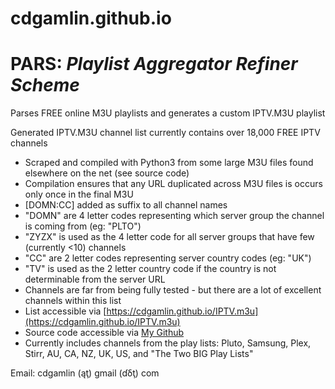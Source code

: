 # cdgamlin.github.io

# PARS: *Playlist Aggregator Refiner Scheme*

Parses FREE online M3U playlists and generates a custom IPTV.M3U playlist

Generated IPTV.M3U channel list currently contains over 18,000 FREE IPTV channels
* Scraped and compiled with Python3 from some large M3U files found elsewhere on the net (see source code)
* Compilation ensures that any URL duplicated across M3U files is occurs only once in the final M3U
* [DOMN:CC] added as suffix to all channel names
* "DOMN" are 4 letter codes representing which server group the channel is coming from (eg: "PLTO")
* "ZYZX" is used as the 4 letter code for all server groups that have few (currently <10) channels
* "CC" are 2 letter codes representing server country codes (eg: "UK")
* "TV" is used as the 2 letter country code if the country is not determinable from the server URL
* Channels are far from being fully tested - but there are a lot of excellent channels within this list
* List accessible via [https://cdgamlin.github.io/IPTV.m3u](https://cdgamlin.github.io/IPTV.m3u)
* Source code accessible via [My Github](https://github.com/cdgamlin/cdgamlin.github.io/tree/main/PARS)
* Currently includes channels from the play lists: Pluto, Samsung, Plex, Stirr, AU, CA, NZ, UK, US, and "The Two BIG Play Lists"

Email: cdgamlin (ąţ) gmail (ɗδţ) com
